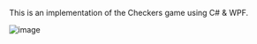 This is an implementation of the Checkers game using C# & WPF.


![image](https://user-images.githubusercontent.com/79575344/154061460-b92680db-d894-4645-9404-3c5ac3273441.png)
